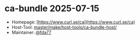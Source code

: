 # ca-bundle 2025-07-15
 - Homepage: [https://www.curl.se/ca](https://www.curl.se/ca)
 - Host-Tool: [master/make/host-tools/ca-bundle-host/](https://github.com/Freetz-NG/freetz-ng/tree/master/make/host-tools/ca-bundle-host/)
 - Maintainer: [@fda77](https://github.com/fda77)

